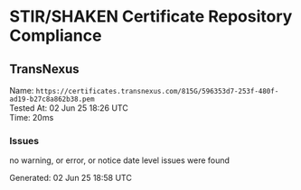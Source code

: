 # STIR/SHAKEN Certificate Repository Compliance

## TransNexus

Name: `https://certificates.transnexus.com/815G/596353d7-253f-480f-ad19-b27c8a862b38.pem`\
Tested At: 02 Jun 25 18:26 UTC\
Time: 20ms

### Issues

no warning, or error, or notice date level issues were found

Generated: 02 Jun 25 18:58 UTC